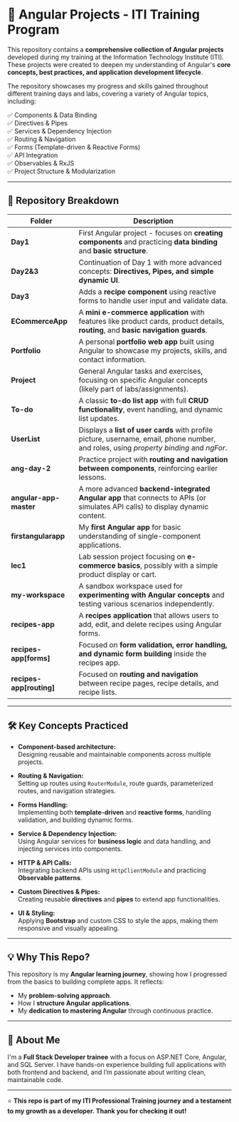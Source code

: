 # 🚀 Angular Projects - ITI Training Program

This repository contains a **comprehensive collection of Angular projects** developed during my training at the Information Technology Institute (ITI). These projects were created to deepen my understanding of Angular's **core concepts, best practices, and application development lifecycle**.

The repository showcases my progress and skills gained throughout different training days and labs, covering a variety of Angular topics, including:

✅ Components & Data Binding  
✅ Directives & Pipes  
✅ Services & Dependency Injection  
✅ Routing & Navigation  
✅ Forms (Template-driven & Reactive Forms)  
✅ API Integration  
✅ Observables & RxJS  
✅ Project Structure & Modularization

---

## 📂 Repository Breakdown

| Folder                        | Description                                                                                                                                                       |
|-------------------------------|-------------------------------------------------------------------------------------------------------------------------------------------------------------------|
| **Day1**                      | First Angular project - focuses on **creating components** and practicing **data binding** and **basic structure**.                                              |
| **Day2&3**                    | Continuation of Day 1 with more advanced concepts: **Directives, Pipes, and simple dynamic UI**.                                                                 |
| **Day3**                      | Adds a **recipe component** using reactive forms to handle user input and validate data.                                                                          |
| **ECommerceApp**              | A **mini e-commerce application** with features like product cards, product details, **routing**, and **basic navigation guards**.                              |
| **Portfolio**                 | A personal **portfolio web app** built using Angular to showcase my projects, skills, and contact information.                                                   |
| **Project**                   | General Angular tasks and exercises, focusing on specific Angular concepts (likely part of labs/assignments).                                                   |
| **To-do**                     | A classic **to-do list app** with full **CRUD functionality**, event handling, and dynamic list updates.                                                        |
| **UserList**                  | Displays a **list of user cards** with profile picture, username, email, phone number, and roles, using *property binding* and *ngFor*.                         |
| **ang-day-2**                 | Practice project with **routing and navigation between components**, reinforcing earlier lessons.                                                                |
| **angular-app-master**        | A more advanced **backend-integrated Angular app** that connects to APIs (or simulates API calls) to display dynamic content.                                   |
| **firstangularapp**           | My **first Angular app** for basic understanding of single-component applications.                                                                              |
| **lec1**                      | Lab session project focusing on **e-commerce basics**, possibly with a simple product display or cart.                                                           |
| **my-workspace**              | A sandbox workspace used for **experimenting with Angular concepts** and testing various scenarios independently.                                                |
| **recipes-app**               | A **recipes application** that allows users to add, edit, and delete recipes using Angular forms.                                                               |
| **recipes-app[forms]**        | Focused on **form validation, error handling, and dynamic form building** inside the recipes app.                                                                |
| **recipes-app[routing]**      | Focused on **routing and navigation** between recipe pages, recipe details, and recipe lists.                                                                    |

---

## 🛠️ Key Concepts Practiced

- **Component-based architecture:**  
  Designing reusable and maintainable components across multiple projects.

- **Routing & Navigation:**  
  Setting up routes using `RouterModule`, route guards, parameterized routes, and navigation strategies.

- **Forms Handling:**  
  Implementing both **template-driven** and **reactive forms**, handling validation, and building dynamic forms.

- **Service & Dependency Injection:**  
  Using Angular services for **business logic** and data handling, and injecting services into components.

- **HTTP & API Calls:**  
  Integrating backend APIs using `HttpClientModule` and practicing **Observable patterns**.

- **Custom Directives & Pipes:**  
  Creating reusable **directives** and **pipes** to extend app functionalities.

- **UI & Styling:**  
  Applying **Bootstrap** and custom CSS to style the apps, making them responsive and visually appealing.

---

## 💡 Why This Repo?

This repository is my **Angular learning journey**, showing how I progressed from the basics to building complete apps. It reflects:

- My **problem-solving approach**.
- How I **structure Angular applications**.
- My **dedication to mastering Angular** through continuous practice.

---

## 👤 About Me

I'm a **Full Stack Developer trainee** with a focus on ASP.NET Core, Angular, and SQL Server. I have hands-on experience building full applications with both frontend and backend, and I’m passionate about writing clean, maintainable code.


---

⭐ **This repo is part of my ITI Professional Training journey and a testament to my growth as a developer. Thank you for checking it out!**

